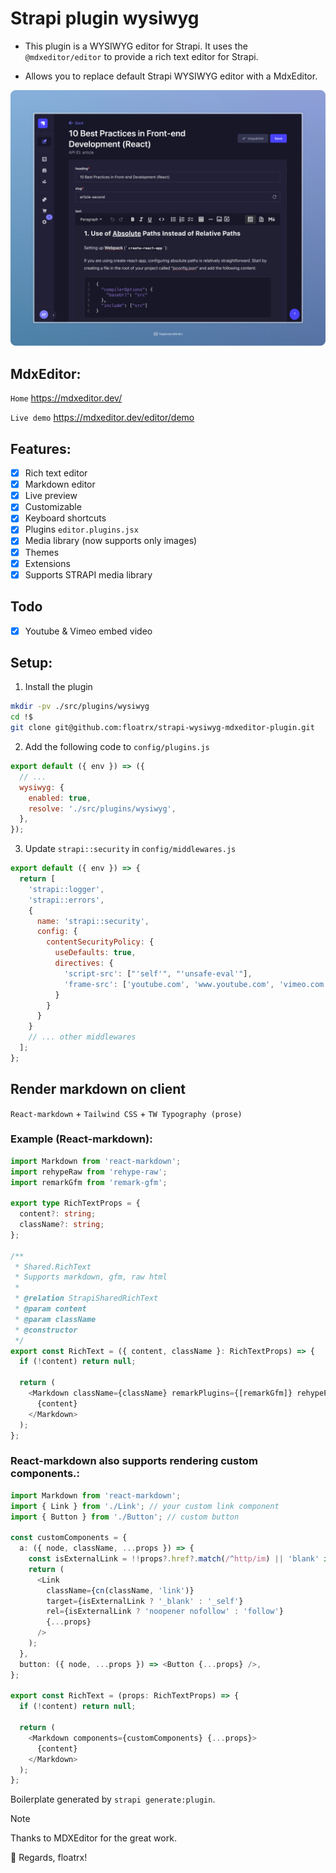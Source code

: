 # Strapi plugin wysiwyg

- This plugin is a WYSIWYG editor for Strapi. It uses the `@mdxeditor/editor` to provide a rich text editor for Strapi.

- Allows you to replace default Strapi WYSIWYG editor with a MdxEditor.

![blog](editor.png)

## MdxEditor:
`Home`
https://mdxeditor.dev/

`Live demo`
https://mdxeditor.dev/editor/demo

## Features:
- [x] Rich text editor
- [x] Markdown editor
- [x] Live preview
- [x] Customizable
- [x] Keyboard shortcuts
- [x] Plugins `editor.plugins.jsx`
- [x] Media library (now supports only images)
- [x] Themes
- [x] Extensions
- [x] Supports STRAPI media library

## Todo

- [x] Youtube & Vimeo embed video

## Setup:
1. Install the plugin
```bash
mkdir -pv ./src/plugins/wysiwyg
cd !$
git clone git@github.com:floatrx/strapi-wysiwyg-mdxeditor-plugin.git
```

2. Add the following code to `config/plugins.js`
```javascript
export default ({ env }) => ({
  // ...
  wysiwyg: {
    enabled: true,
    resolve: './src/plugins/wysiwyg',
  },
});
```

3. Update `strapi::security` in `config/middlewares.js`
```javascript
export default ({ env }) => {
  return [
    'strapi::logger',
    'strapi::errors',
    {
      name: 'strapi::security',
      config: {
        contentSecurityPolicy: {
          useDefaults: true,
          directives: {
            'script-src': ["'self'", "'unsafe-eval'"],
            'frame-src': ['youtube.com', 'www.youtube.com', 'vimeo.com', '*.vimeo.com'],
          }
        }
      }
    }
    // ... other middlewares
  ];
};
```

## Render markdown on client

`React-markdown` + `Tailwind CSS` + `TW Typography (prose)`

### Example (React-markdown):

```typescript jsx
import Markdown from 'react-markdown';
import rehypeRaw from 'rehype-raw';
import remarkGfm from 'remark-gfm';

export type RichTextProps = {
  content?: string;
  className?: string;
};

/**
 * Shared.RichText
 * Supports markdown, gfm, raw html
 *
 * @relation StrapiSharedRichText
 * @param content
 * @param className
 * @constructor
 */
export const RichText = ({ content, className }: RichTextProps) => {
  if (!content) return null;

  return (
    <Markdown className={className} remarkPlugins={[remarkGfm]} rehypePlugins={[rehypeRaw]}>
      {content}
    </Markdown>
  );
};
```

### React-markdown also supports rendering custom components.:

```typescript jsx
import Markdown from 'react-markdown';
import { Link } from './Link'; // your custom link component
import { Button } from './Button'; // custom button

const customComponents = {
  a: ({ node, className, ...props }) => {
    const isExternalLink = !!props?.href?.match(/^http/im) || 'blank' in props;
    return (
      <Link
        className={cn(className, 'link')}
        target={isExternalLink ? '_blank' : '_self'}
        rel={isExternalLink ? 'noopener nofollow' : 'follow'}
        {...props}
      />
    );
  },
  button: ({ node, ...props }) => <Button {...props} />,
};

export const RichText = (props: RichTextProps) => {
  if (!content) return null;

  return (
    <Markdown components={customComponents} {...props}>
      {content}
    </Markdown>
  );
};
```

Boilerplate generated by `strapi generate:plugin`.

> [!NOTE]
>
> Thanks to MDXEditor for the great work.
> 
> 👋 Regards, floatrx!


